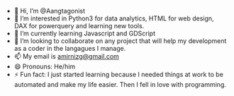 - 👋 Hi, I’m @Aangtagonist
- 👀 I’m interested in Python3 for data analytics, HTML for web design, DAX for powerquery and learning new tools.
- 🌱 I’m currently learning Javascript and GDScript 
- 💞️ I’m looking to collaborate on any project that will help my development as a coder in the langagues I manage.
- 📫 My email is amirnizg@gmail.com
- 😄 Pronouns: He/him
- ⚡ Fun fact: I just started learning because I needed things at work to be automated and make my life easier. Then I fell in love with programming.

<!---
Aangtagonist/Aangtagonist is a ✨ special ✨ repository because its `README.md` (this file) appears on your GitHub profile.
You can click the Preview link to take a look at your changes.
--->
